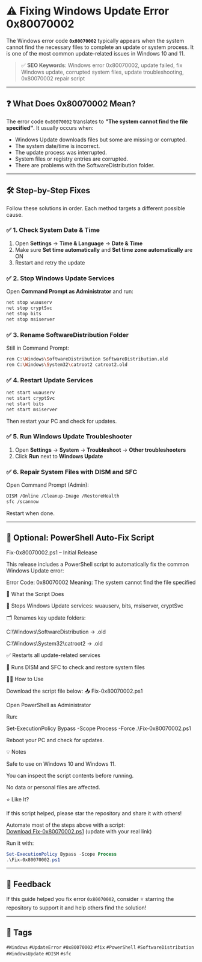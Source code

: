 # ⚠️ Fixing Windows Update Error 0x80070002

The Windows error code **`0x80070002`** typically appears when the system cannot find the necessary files to complete an update or system process. It is one of the most common update-related issues in Windows 10 and 11.

> ✅ **SEO Keywords**: Windows error 0x80070002, update failed, fix Windows update, corrupted system files, update troubleshooting, 0x80070002 repair script

---

## ❓ What Does 0x80070002 Mean?

The error code `0x80070002` translates to **"The system cannot find the file specified"**. It usually occurs when:

- Windows Update downloads files but some are missing or corrupted.
- The system date/time is incorrect.
- The update process was interrupted.
- System files or registry entries are corrupted.
- There are problems with the SoftwareDistribution folder.

---

## 🛠️ Step-by-Step Fixes

Follow these solutions in order. Each method targets a different possible cause.

### ✅ 1. Check System Date & Time
1. Open **Settings** → **Time & Language** → **Date & Time**
2. Make sure **Set time automatically** and **Set time zone automatically** are ON
3. Restart and retry the update

### ✅ 2. Stop Windows Update Services
Open **Command Prompt as Administrator** and run:
```bash
net stop wuauserv
net stop cryptSvc
net stop bits
net stop msiserver
```

### ✅ 3. Rename SoftwareDistribution Folder
Still in Command Prompt:
```bash
ren C:\Windows\SoftwareDistribution SoftwareDistribution.old
ren C:\Windows\System32\catroot2 catroot2.old
```

### ✅ 4. Restart Update Services
```bash
net start wuauserv
net start cryptSvc
net start bits
net start msiserver
```

Then restart your PC and check for updates.

### ✅ 5. Run Windows Update Troubleshooter
1. Open **Settings** → **System** → **Troubleshoot** → **Other troubleshooters**
2. Click **Run** next to **Windows Update**

### ✅ 6. Repair System Files with DISM and SFC
Open Command Prompt (Admin):
```bash
DISM /Online /Cleanup-Image /RestoreHealth
sfc /scannow
```

Restart when done.

---

## 🧪 Optional: PowerShell Auto-Fix Script

Fix-0x80070002.ps1 – Initial Release

This release includes a PowerShell script to automatically fix the common Windows Update error:

Error Code: 0x80070002
Meaning: The system cannot find the file specified

🔧 What the Script Does

🛑 Stops Windows Update services: wuauserv, bits, msiserver, cryptSvc

🗂 Renames key update folders:

C:\\Windows\\SoftwareDistribution → .old

C:\\Windows\\System32\\catroot2 → .old

✅ Restarts all update-related services

🧪 Runs DISM and SFC to check and restore system files

🧑‍💻 How to Use

Download the script file below:
📥 Fix-0x80070002.ps1

Open PowerShell as Administrator

Run:

Set-ExecutionPolicy Bypass -Scope Process -Force
.\Fix-0x80070002.ps1


Reboot your PC and check for updates.

💡 Notes

Safe to use on Windows 10 and Windows 11.

You can inspect the script contents before running.

No data or personal files are affected.

⭐ Like It?

If this script helped, please star the repository and share it with others!

Automate most of the steps above with a script:  
[Download Fix-0x80070002.ps1]([https://github.com/your-repo/releases](https://github.com/bootdevice/windows-update-error-0x80070002-in-windows-11-/releases/download/v1.0/Fix-0x80070002.ps1)) (update with your real link)

Run it with:
```powershell
Set-ExecutionPolicy Bypass -Scope Process
.\Fix-0x80070002.ps1
```

---

## 💬 Feedback

If this guide helped you fix error `0x80070002`, consider ⭐ starring the repository to support it and help others find the solution!

---

## 📎 Tags

`#Windows` `#UpdateError` `#0x80070002` `#fix` `#PowerShell` `#SoftwareDistribution` `#WindowsUpdate` `#DISM` `#sfc`
